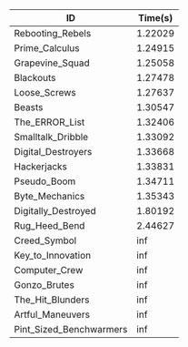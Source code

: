 |ID|Time(s)|
|-|-|
|Rebooting_Rebels|1.22029|
|Prime_Calculus|1.24915|
|Grapevine_Squad|1.25058|
|Blackouts|1.27478|
|Loose_Screws|1.27637|
|Beasts|1.30547|
|The_ERROR_List|1.32406|
|Smalltalk_Dribble|1.33092|
|Digital_Destroyers|1.33668|
|Hackerjacks|1.33831|
|Pseudo_Boom|1.34711|
|Byte_Mechanics|1.35343|
|Digitally_Destroyed|1.80192|
|Rug_Heed_Bend|2.44627|
|Creed_Symbol|inf|
|Key_to_Innovation|inf|
|Computer_Crew|inf|
|Gonzo_Brutes|inf|
|The_Hit_Blunders|inf|
|Artful_Maneuvers|inf|
|Pint_Sized_Benchwarmers|inf|
